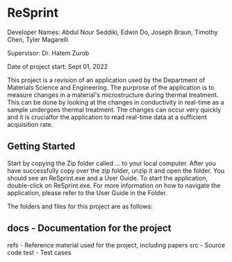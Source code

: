 # ReSprint

Developer Names: Abdul Nour Seddiki, Edwin Do, Joseph Braun, Timothy Chen, Tyler Magarelli

Supervisor: Dr. Hatem Zurob

Date of project start: Sept 01, 2022

This project is a revision of an application used by the Department of Materials Science and Engineering. The purprose of the application is to measure changes in a material's microstructure during thermal treatment. This can be done by looking at the changes in conductivity in real-time as a sample undergoes thermal treatment. The changes can occur very quickly and it is crucialfor the application to read real-time data at a sufficient acquisition rate.

## Getting Started

Start by copying the Zip folder called ... to your local computer. After you have successfully copy over the zip folder, unzip it and open the folder. You should see an ReSprint.exe and a User Guide. To start the application, double-click on ReSprint.exe. For more information on how to navigate the application, please refer to the User Guide in the Folder.

The folders and files for this project are as follows:

docs - Documentation for the project
  - 
refs - Reference material used for the project, including papers
src - Source code
test - Test cases
